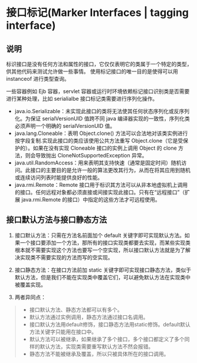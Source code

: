 # 接口标记(Marker Interfaces  |  tagging interface)

## 说明
标识接口是没有任何方法和属性的接口，它仅仅表明它的类属于一个特定的类型，供其他代码来测试允许做一些事情。
使用标记接口的唯一目的是使得可以用 instanceof 进行类型查询。

一些容器例如 Ejb 容器，servlet 容器或运行时环境依赖标记接口识别类是否需要进行某种处理，比如 serialialbe 接口标记类需要进行序列化操作。

- java.io.Serializable：未实现此接口的类将无法使其任何状态序列化或反序列化。为保证 serialVersionUID 值跨不同 java 编译器实现的一致性，序列化类必须声明一个明确的 serialVersionUID 值。
- java.lang.Cloneable：表明 Object.clone() 方法可以合法地对该类实例进行按字段复制.实现此接口的类应该使用公共方法重写 Object.clone（它是受保护的）。如果在没有实现 Cloneable 接口的实例上调用 Object 的 clone 方法，则会导致抛出 CloneNotSupportedException 异常。
- java.util.RandomAccess：用来表明其支持快速（通常是固定时间）随机访问。此接口的主要目的是允许一般的算法更改其行为，从而在将其应用到随机或连续访问列表时能提供良好的性能。
- java.rmi.Remote：Remote 接口用于标识其方法可以从非本地虚拟机上调用的接口。任何远程对象都必须直接或间接实现此接口。只有在“远程接口”（扩展 java.rmi.Remote 的接口）中指定的这些方法才可远程使用。


## 接口默认方法与接口静态方法
1. 接口默认方法：只需在方法名前面加个 default 关键字即可实现默认方法。如果一个接口要添加一个方法，那所有的接口实现类都要去实现，而某些实现类根本就不需要实现这个方法也要写一个空实现，所以接口默认方法就是为了解决实现类不需要实现的方法而写的空实现。

1. 接口静态方法：在接口方法前加 static 关键字即可实现接口静态方法，类似于默认方法，但是我们不能在实现类中覆盖它们，可以避免默认方法在实现类中被覆盖实现。

1. 两者异同点：
> - 接口默认方法、静态方法都可以有多个。
> - 默认方法通过实例调用，静态方法通过接口名调用。
> - 接口默认方法用default修饰，接口静态方法用static修饰。default默认方法关键字只能用在接口中。
> - 默认方法可以被继承，如果继承了多个接口，多个接口都定义了多个同样的默认方法，实现类需要重写默认方法不然会报错。
> - 静态方法不能被继承及覆盖，所以只被具体所在的接口调用。
